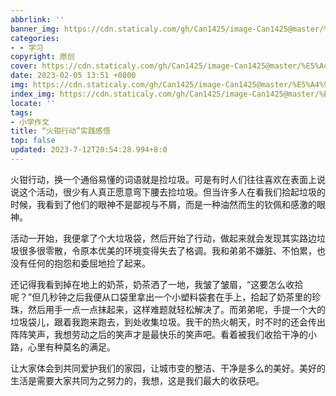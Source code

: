 ```yaml
---
abbrlink: ''
banner_img: https://cdn.staticaly.com/gh/Can1425/image-Can1425@master/%E5%A4%9C%E7%A9%BA%E4%B8%8B.1vwoibyrwgbk.webp
categories:
- - 学习
copyright: 原创
cover: https://cdn.staticaly.com/gh/Can1425/image-Can1425@master/%E5%A4%9C%E7%A9%BA%E4%B8%8B.1vwoibyrwgbk.webp
date: 2023-02-05 13:51 +0800
img: https://cdn.staticaly.com/gh/Can1425/image-Can1425@master/%E5%A4%9C%E7%A9%BA%E4%B8%8B.1vwoibyrwgbk.webp
index_img: https://cdn.staticaly.com/gh/Can1425/image-Can1425@master/%E5%A4%9C%E7%A9%BA%E4%B8%8B.1vwoibyrwgbk.webp
locate: ''
tags:
- 小学作文
title: “火钳行动”实践感悟
top: false
updated: 2023-7-12T20:54:28.994+8:0
---
```

火钳行动，换一个通俗易懂的词语就是捡垃圾。可是有时人们往往喜欢在表面上说说这个活动，很少有人真正愿意弯下腰去捡垃圾。但当许多人在看我们拾起垃圾的时候，我看到了他们的眼神不是鄙视与不屑，而是一种油然而生的钦佩和感激的眼神。

活动一开始，我便拿了个大垃圾袋，然后开始了行动，做起来就会发现其实路边垃圾很多很零散，令原本优美的环境变得失去了格调。我和弟弟不嫌脏、不怕累，也没有任何的抱怨和委屈地捡了起来。

还记得我看到掉在地上的奶茶，奶茶洒了一地，我皱了皱眉，“这要怎么收拾呢？”但几秒钟之后我便从口袋里拿出一个小塑料袋套在手上，拾起了奶茶里的珍珠，然后用手一点一点抹起来，这样难题就轻松解决了。而弟弟呢，手提一个大的垃圾袋儿，跟着我跑来跑去，到处收集垃圾。我干的热火朝天，时不时的还会传出阵阵笑声，我想劳动之后的笑声才是最快乐的笑声吧。看着被我们收拾干净的小路，心里有种莫名的满足。

让大家体会到共同爱护我们的家园，让城市变的整洁、干净是多么的美好。美好的生活是需要大家共同为之努力的，我想，这是我们最大的收获吧。
